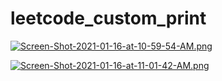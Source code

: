 # leetcode_custom_print

[![Screen-Shot-2021-01-16-at-10-59-54-AM.png](https://i.postimg.cc/HWSJpGmM/Screen-Shot-2021-01-16-at-10-59-54-AM.png)](https://postimg.cc/K4McNHRc)

[![Screen-Shot-2021-01-16-at-11-01-42-AM.png](https://i.postimg.cc/gJjWsT79/Screen-Shot-2021-01-16-at-11-01-42-AM.png)](https://postimg.cc/rdB3FQcg)
